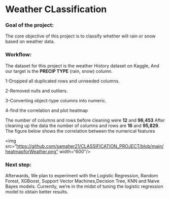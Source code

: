 
# Weather CLassification
### Goal of the project:
The core objective of this project is to classify whether will rain or snow based on weather data.

### Workflow:
The dataset for this project is the weather History dataset on Kaggle,
And our target is the **PRECIP TYPE** (rain, snow) column.

1-Dropped all duplicated rows and unneeded columns.

2-Removed nulls and outliers.

3-Converting object-type columns into numeric.

4-find the correlation and plot heatmap

The number of columns and rows before cleaning were **12** and **96,453** After cleaning up the data the number of columns and rows are **16** and **95,829**.
The figure below shows the correlation between the numerical features

<img src=“https://github.com/samaher21/CLASSIFICATION_PROJECT/blob/main/heatmapforWeather.png” width=“600"/>
                       
### Next step:

Afterwards, We plan to experiment with the Logistic Regression, Random Forest, XGBoost, Support Vector Machines,Decision Tree, KNN and Naive Bayes models.
Currently, we’re in the midst of tuning the logistic regression model to obtain better results.
